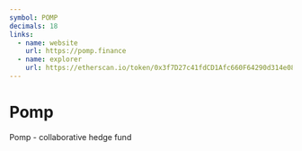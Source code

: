 ```yaml
---
symbol: POMP
decimals: 18
links:
  - name: website
    url: https://pomp.finance
  - name: explorer
    url: https://etherscan.io/token/0x3f7D27c41fdCD1Afc660F64290d314e08ea576Ea
---
```


# Pomp

Pomp - collaborative hedge fund
